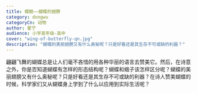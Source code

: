 ```yaml
---
title: 蝶魅——蝴蝶的翅膀
category: dongwu
categoryCn: 动物
author: 翟宁
audience: 小学高年级-高中
cover: "wing-of-butterfly-qn.jpg"
description: "蝴蝶的美丽翅膀又有什么奥秘呢？只是好看还是其生存不可或缺的利器？"
---
```


翩翩飞舞的蝴蝶总是让人们毫不吝惜的用各种华丽的语言去赞美它。然后，在诗意之外，你是否知道蝴蝶有怎样的形态结构呢？蝴蝶和蛾子该怎样区分呢？蝴蝶的美丽翅膀又有什么奥秘呢？只是好看还是其生存不可或缺的利器？在诗人赞美蝴蝶的时候，科学家们又从蝴蝶身上学到了什么以应用到实际生活呢？